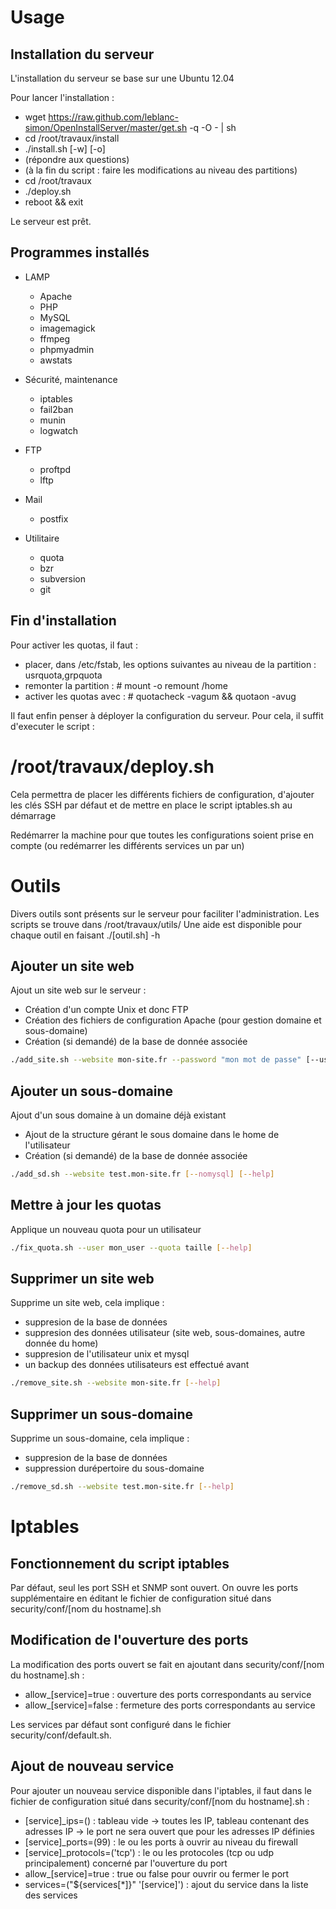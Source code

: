 Usage
=====


Installation du serveur
-----------------------

L'installation du serveur se base sur une Ubuntu 12.04

Pour lancer l'installation :

* wget https://raw.github.com/leblanc-simon/OpenInstallServer/master/get.sh -q -O - | sh
* cd /root/travaux/install
* ./install.sh [-w] [-o]
* (répondre aux questions)
* (à la fin du script : faire les modifications au niveau des partitions)
* cd /root/travaux
* ./deploy.sh
* reboot && exit

Le serveur est prêt.


Programmes installés
--------------------

* LAMP 
  * Apache
  * PHP
  * MySQL
  * imagemagick
  * ffmpeg
  * phpmyadmin
  * awstats
  
* Sécurité, maintenance
  * iptables
  * fail2ban
  * munin
  * logwatch
  
* FTP
  * proftpd
  * lftp
  
* Mail
  * postfix
  
* Utilitaire
  * quota
  * bzr
  * subversion
  * git

  
Fin d'installation
------------------

Pour activer les quotas, il faut :
* placer, dans /etc/fstab, les options suivantes au niveau de la partition : usrquota,grpquota 
* remonter la partition : # mount -o remount /home
* activer les quotas avec : # quotacheck -vagum && quotaon -avug

Il faut enfin penser à déployer la configuration du serveur. Pour cela, il suffit d'executer le script :
# /root/travaux/deploy.sh

Cela permettra de placer les différents fichiers de configuration, d'ajouter les clés SSH par défaut et de mettre en place le script iptables.sh au démarrage

Redémarrer la machine pour que toutes les configurations soient prise en compte (ou redémarrer les différents services un par un)


Outils
======

Divers outils sont présents sur le serveur pour faciliter l'administration. Les scripts se trouve dans /root/travaux/utils/
Une aide est disponible pour chaque outil en faisant ./[outil.sh] -h


Ajouter un site web
-------------------

Ajout un site web sur le serveur :
* Création d'un compte Unix et donc FTP
* Création des fichiers de configuration Apache (pour gestion domaine et sous-domaine)
* Création (si demandé) de la base de donnée associée

```bash
./add_site.sh --website mon-site.fr --password "mon mot de passe" [--user mon_user] [--quota 500] [--nomysql] [--help]
```


Ajouter un sous-domaine
-----------------------

Ajout d'un sous domaine à un domaine déjà existant
* Ajout de la structure gérant le sous domaine dans le home de l'utilisateur
* Création (si demandé) de la base de donnée associée

```bash
./add_sd.sh --website test.mon-site.fr [--nomysql] [--help]
```


Mettre à jour les quotas
------------------------

Applique un nouveau quota pour un utilisateur

```bash
./fix_quota.sh --user mon_user --quota taille [--help]
```


Supprimer un site web
---------------------

Supprime un site web, cela implique :

* suppresion de la base de données
* suppresion des données utilisateur (site web, sous-domaines, autre donnée du home)
* suppresion de l'utilisateur unix et mysql
* un backup des données utilisateurs est effectué avant

```bash
./remove_site.sh --website mon-site.fr [--help]
```


Supprimer un sous-domaine
-------------------------

Supprime un sous-domaine, cela implique :

* suppresion de la base de données
* suppression durépertoire du sous-domaine

```bash
./remove_sd.sh --website test.mon-site.fr [--help]
```


Iptables
========

Fonctionnement du script iptables
---------------------------------

Par défaut, seul les port SSH et SNMP sont ouvert. On ouvre les ports supplémentaire en éditant le fichier de configuration situé dans security/conf/[nom du hostname].sh


Modification de l'ouverture des ports
-------------------------------------

La modification des ports ouvert se fait en ajoutant dans security/conf/[nom du hostname].sh :

* allow_[service]=true : ouverture des ports correspondants au service
* allow_[service]=false : fermeture des ports correspondants au service

Les services par défaut sont configuré dans le fichier security/conf/default.sh.


Ajout de nouveau service
------------------------

Pour ajouter un nouveau service disponible dans l'iptables, il faut dans le fichier de configuration situé dans security/conf/[nom du hostname].sh :

* [service]_ips=() : tableau vide -> toutes les IP, tableau contenant des adresses IP -> le port ne sera ouvert que pour les adresses IP définies
* [service]_ports=(99) : le ou les ports à ouvrir au niveau du firewall
* [service]_protocols=('tcp') : le ou les protocoles (tcp ou udp principalement) concerné par l'ouverture du port
* allow_[service]=true : true ou false pour ouvrir ou fermer le port
* services=("${services[*]}" '[service]') : ajout du service dans la liste des services


